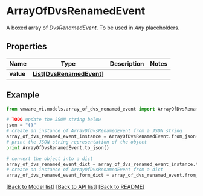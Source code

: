# ArrayOfDvsRenamedEvent

A boxed array of *DvsRenamedEvent*. To be used in *Any* placeholders. 

## Properties
Name | Type | Description | Notes
------------ | ------------- | ------------- | -------------
**value** | [**List[DvsRenamedEvent]**](DvsRenamedEvent.md) |  | 

## Example

```python
from vmware_vi.models.array_of_dvs_renamed_event import ArrayOfDvsRenamedEvent

# TODO update the JSON string below
json = "{}"
# create an instance of ArrayOfDvsRenamedEvent from a JSON string
array_of_dvs_renamed_event_instance = ArrayOfDvsRenamedEvent.from_json(json)
# print the JSON string representation of the object
print ArrayOfDvsRenamedEvent.to_json()

# convert the object into a dict
array_of_dvs_renamed_event_dict = array_of_dvs_renamed_event_instance.to_dict()
# create an instance of ArrayOfDvsRenamedEvent from a dict
array_of_dvs_renamed_event_form_dict = array_of_dvs_renamed_event.from_dict(array_of_dvs_renamed_event_dict)
```
[[Back to Model list]](../README.md#documentation-for-models) [[Back to API list]](../README.md#documentation-for-api-endpoints) [[Back to README]](../README.md)


